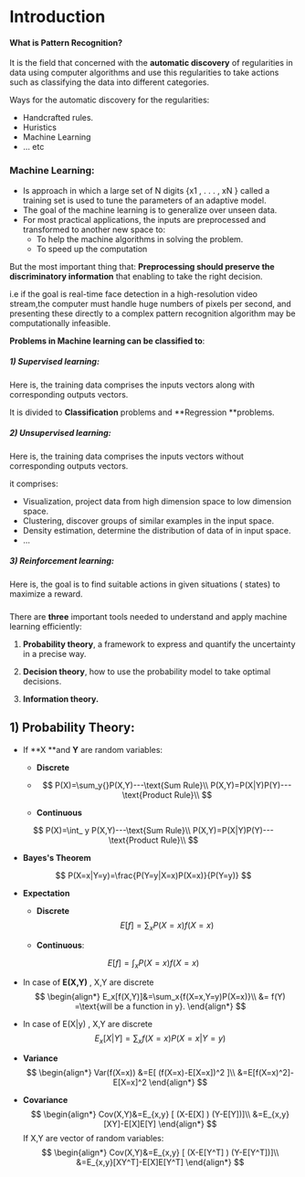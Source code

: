 # Introduction

#### What is Pattern Recognition?

It is the field that concerned with the **automatic discovery** of regularities in data using computer algorithms and use this regularities to take actions such as classifying the data into different categories.

Ways for the automatic discovery for the regularities:

* Handcrafted rules.
* Huristics
* Machine Learning
* ... etc

### Machine Learning:

* Is approach in which a large set of N digits {x1 , . . . , xN } called a training set is used to tune the
  parameters of an adaptive model. 
* The goal of the machine learning is to generalize over unseen data.
* For most practical applications, the inputs are  preprocessed and transformed to another new space to:
  * To help the machine algorithms in solving the problem.
  * To speed up the computation

But the most important thing that: **Preprocessing should preserve the discriminatory information** that enabling to take the right decision.

i.e if the goal is real-time face detection in a high-resolution video stream,the computer must handle huge numbers of pixels per second, and presenting these directly to a complex pattern recognition algorithm may be computationally infeasible. 

**Problems in Machine learning can be classified to**:

##### 1) Supervised learning:

Here is, the training data comprises the inputs vectors along with corresponding outputs vectors.

It is divided to **Classification** problems and **Regression **problems.

##### 2) Unsupervised learning:

Here is, the training data comprises the inputs vectors without corresponding outputs vectors.

it comprises:

* Visualization, project data from high dimension space to low dimension space.
* Clustering, discover groups of similar examples in the input space.
* Density estimation, determine the distribution of data of in input space.
* ...

##### 3) Reinforcement learning:

Here is, the goal is to find suitable actions in given situations ( states) to maximize a reward.

##### 

There are **three** important tools needed to understand and apply machine learning efficiently:

1. **Probability theory**, a framework to express and quantify the uncertainty in a precise way.  

2. **Decision theory**, how to use the probability model to take optimal decisions.

3. **Information theory.**



## 1) Probability Theory:

* If  **X **and  **Y** are random variables:

  * **Discrete**

  * $$
    P(X)=\sum_y{}P(X,Y)---\text{Sum Rule}\\ 
    P(X,Y)=P(X|Y)P(Y)--- \text{Product Rule}\\
    $$

  * **Continuous**

$$
P(X)=\int_ y P(X,Y)---\text{Sum Rule}\\ 
P(X,Y)=P(X|Y)P(Y)--- \text{Product Rule}\\
$$

* **Bayes's Theorem**

$$
P(X=x|Y=y)=\frac{P(Y=y|X=x)P(X=x)}{P(Y=y)}
$$



* **Expectation**

  * **Discrete**
    $$
    E[f]=\sum_x{P(X=x)f(X=x)}
    $$

  * **Continuous**:


$$
E[f]=\int_x{P(X=x)f(X=x)}
$$

* In case of  **E(X,Y)** , X,Y are discrete
  $$
  \begin{align*}
  E_x[f(X,Y)]&=\sum_x{f(X=x,Y=y)P(X=x)}\\
  &= f(Y) =\text{will be a function in y}.
  \end{align*}
  $$


* In case of E(X|y) , X,Y are discrete
  $$
  E_x[X|Y]=\sum_x{f(X=x)P(X=x|Y=y)}
  $$


* **Variance**
  $$
  \begin{align*}
  Var(f(X=x)) &=E[ (f(X=x)-E[X=x])^2 ]\\
  &=E[f(X=x)^2]-E[X=x]^2
  \end{align*}
  $$


* **Covariance**
  $$
  \begin{align*}
  Cov(X,Y)&=E_{x,y} [ (X-E[X] ) (Y-E[Y])]\\
  &=E_{x,y}[XY]-E[X]E[Y]
  \end{align*}
  $$
  If X,Y are vector of random variables:
  $$
  \begin{align*}
  Cov(X,Y)&=E_{x,y} [ (X-E[Y^T] ) (Y-E[Y^T])]\\
  &=E_{x,y}[XY^T]-E[X]E[Y^T]
  \end{align*}
  $$


